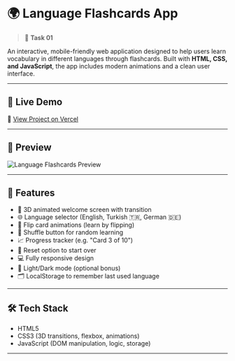 # 🌍 Language Flashcards App

> 📝 **Task 01**

An interactive, mobile-friendly web application designed to help users learn vocabulary in different languages through flashcards. Built with **HTML, CSS, and JavaScript**, the app includes modern animations and a clean user interface.

---

## 🚀 Live Demo

🔗 [View Project on Vercel](https://innovo-corex.vercel.app/)

---

## 📸 Preview

![Language Flashcards Preview](preview-image.png) <!-- Replace with actual image if you have -->

---

## 🧠 Features

- 🎉 3D animated welcome screen with transition
- 🌐 Language selector (English, Turkish 🇹🇷, German 🇩🇪)
- 🔁 Flip card animations (learn by flipping)
- 🎲 Shuffle button for random learning
- 📈 Progress tracker (e.g. "Card 3 of 10")
- 🔄 Reset option to start over
- 💻 Fully responsive design
- 🌙 Light/Dark mode (optional bonus)
- 🗂️ LocalStorage to remember last used language

---

## 🛠️ Tech Stack

- HTML5  
- CSS3 (3D transitions, flexbox, animations)  
- JavaScript (DOM manipulation, logic, storage)

---

